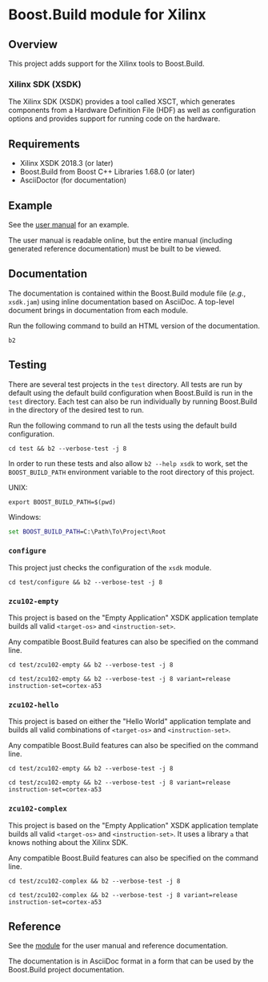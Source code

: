 <!-- Copyright 2019 Thomas Brown -->
<!-- Distributed under the Boost Software License, Version 1.0. (See -->
<!-- accompanying file LICENSE_1_0.txt or copy at -->
<!-- http://www.boost.org/LICENSE_1_0.txt) -->

# Boost.Build module for Xilinx

## Overview

This project adds support for the Xilinx tools to Boost.Build.

### Xilinx SDK (XSDK)

The Xilinx SDK (XSDK) provides a tool called XSCT, which generates
components from a Hardware Definition File (HDF) as well as
configuration options and provides support for running code on the
hardware.

## Requirements

* Xilinx XSDK 2018.3 (or later)
* Boost.Build from Boost C++ Libraries 1.68.0 (or later)
* AsciiDoctor (for documentation)

## Example

See the [user manual](xsdk.adoc) for an example.

The user manual is readable online, but the entire manual (including
generated reference documentation) must be built to be viewed.

## Documentation

The documentation is contained within the Boost.Build module file
(*e.g.*, `xsdk.jam`) using inline documentation based on AsciiDoc.  A
top-level document brings in documentation from each module.

Run the following command to build an HTML version of the
documentation.

``` shell
b2
```

## Testing

There are several test projects in the `test` directory.  All tests
are run by default using the default build configuration when
Boost.Build is run in the `test` directory.  Each test can also be run
individually by running Boost.Build in the directory of the desired
test to run.

Run the following command to run all the tests using the default build
configuration.

``` shell
cd test && b2 --verbose-test -j 8
```

In order to run these tests and also allow `b2 --help xsdk` to work,
set the `BOOST_BUILD_PATH` environment variable to the root directory
of this project.

UNIX:

```shell
export BOOST_BUILD_PATH=$(pwd)
```

Windows:

```bat
set BOOST_BUILD_PATH=C:\Path\To\Project\Root
```

### `configure`

This project just checks the configuration of the `xsdk` module.

```shell
cd test/configure && b2 --verbose-test -j 8
```

### `zcu102-empty`

This project is based on the "Empty Application" XSDK application
template builds all valid `<target-os>` and `<instruction-set>`.

Any compatible Boost.Build features can also be specified on the
command line.

```shell
cd test/zcu102-empty && b2 --verbose-test -j 8
```

```shell
cd test/zcu102-empty && b2 --verbose-test -j 8 variant=release instruction-set=cortex-a53
```

### `zcu102-hello`

This project is based on either the "Hello World" application template
and builds all valid combinations of `<target-os>` and
`<instruction-set>`.

Any compatible Boost.Build features can also be specified on the
command line.

```shell
cd test/zcu102-empty && b2 --verbose-test -j 8
```

```shell
cd test/zcu102-empty && b2 --verbose-test -j 8 variant=release instruction-set=cortex-a53
```

### `zcu102-complex`

This project is based on the "Empty Application" XSDK application
template builds all valid `<target-os>` and `<instruction-set>`.  It
uses a library `a` that knows nothing about the Xilinx SDK.

Any compatible Boost.Build features can also be specified on the
command line.

```shell
cd test/zcu102-complex && b2 --verbose-test -j 8
```

```shell
cd test/zcu102-complex && b2 --verbose-test -j 8 variant=release instruction-set=cortex-a53
```

## Reference

See the [module](xsdk.jam) for the user manual and reference
documentation.

The documentation is in AsciiDoc format in a form that can be used by
the Boost.Build project documentation.

